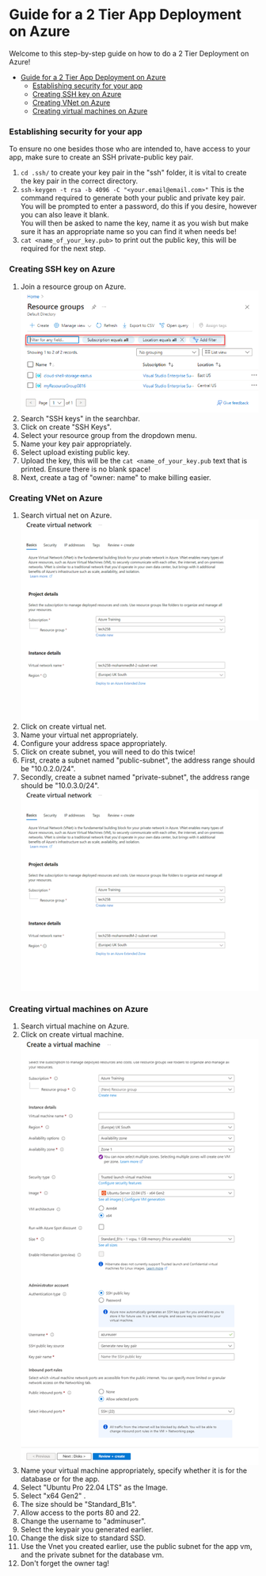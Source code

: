 # Guide for a 2 Tier App Deployment on Azure

Welcome to this step-by-step guide on how to do a 2 Tier Deployment on Azure!

- [Guide for a 2 Tier App Deployment on Azure](#guide-for-a-2-tier-app-deployment-on-azure)
    - [Establishing security for your app](#establishing-security-for-your-app)
    - [Creating SSH key on Azure](#creating-ssh-key-on-azure)
    - [Creating VNet on Azure](#creating-vnet-on-azure)
    - [Creating virtual machines on Azure](#creating-virtual-machines-on-azure)

### Establishing security for your app
To ensure no one besides those who are intended to, have access to your app, make sure to create an SSH private-public key pair.

1. `cd .ssh/` to create your key pair in the "ssh" folder, it is vital to create the key pair in the correct directory.
2. `ssh-keygen -t rsa -b 4096 -C "<your.email@email.com>"` This is the command required to generate both your public and private key pair. You will be prompted to enter a password, do this if you desire, however you can also leave it blank. <br>
You will then be asked to name the key, name it as you wish but make sure it has an appropriate name so you can find it when needs be!
3. `cat <name_of_your_key.pub>` to print out the public key, this will be required for the next step.

### Creating SSH key on Azure
 1. Join a resource group on Azure. <br>
![alt text](images\Resource_group.png)
 2. Search "SSH keys" in the searchbar.
 3. Click on create "SSH Keys".
 4. Select your resource group from the dropdown menu.
 5. Name your key pair appropriately.
 6. Select upload existing public key.
 7. Upload the key, this will be the `cat <name_of_your_key.pub` text that is printed. Ensure there is no blank space!
 8. Next, create a tag of "owner: name" to make billing easier.

### Creating VNet on Azure
1. Search virtual net on Azure. <br>
![!\[alt text\] (images\Vnet-main-page.PNG)](images/Vnet-main-page.PNG)
2. Click on create virtual net.
3. Name your virtual net appropriately.
4. Configure your address space appropriately.
5. Click on create subnet, you will need to do this twice!
6. First, create a subnet named "public-subnet", the address range should be "10.0.2.0/24".
7. Secondly, create a subnet named "private-subnet", the address range should be "10.0.3.0/24". <br>
![alt text](images/Vnet-main-page.PNG)

### Creating virtual machines on Azure
1. Search virtual machine on Azure.
2. Click on create virtual machine.
![alt text](images\vm.png)
3. Name your virtual machine appropriately, specify whether it is for the database or for the app.
4. Select "Ubuntu Pro 22.04 LTS" as the Image.
5. Select "x64 Gen2" .
6. The size should be "Standard_B1s".
7. Allow access to the ports 80 and 22.
8. Change the username to "adminuser".
9.  Select the keypair you generated earlier.
10. Change the disk size to standard SSD.
11. Use the Vnet you created earlier, use the public subnet for the app vm, and the private subnet for the database vm.
12. Don't forget the owner tag!

